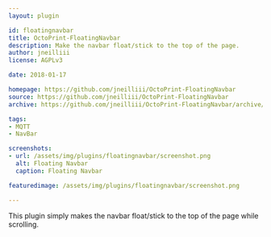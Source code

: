 ```yaml
---
layout: plugin

id: floatingnavbar
title: OctoPrint-FloatingNavbar
description: Make the navbar float/stick to the top of the page.
author: jneilliii
license: AGPLv3

date: 2018-01-17

homepage: https://github.com/jneilliii/OctoPrint-FloatingNavbar
source: https://github.com/jneilliii/OctoPrint-FloatingNavbar
archive: https://github.com/jneilliii/OctoPrint-FloatingNavbar/archive/master.zip

tags:
- MQTT
- NavBar

screenshots:
- url: /assets/img/plugins/floatingnavbar/screenshot.png
  alt: Floating Navbar
  caption: Floating Navbar

featuredimage: /assets/img/plugins/floatingnavbar/screenshot.png

---
```


This plugin simply makes the navbar float/stick to the top of the page while scrolling.